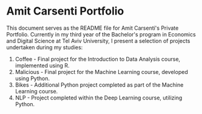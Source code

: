 # Amit Carsenti Portfolio

This document serves as the README file for Amit Carsenti's Private Portfolio. Currently in my third year of the Bachelor's program in Economics and Digital Science at Tel Aviv University, I present a selection of projects undertaken during my studies:

1. Coffee - Final project for the Introduction to Data Analysis course, implemented using R.
2.  Malicious - Final project for the Machine Learning course, developed using Python.
3.  Bikes - Additional Python project completed as part of the Machine Learning course.
4.  NLP - Project completed within the Deep Learning course, utilizing Python.
